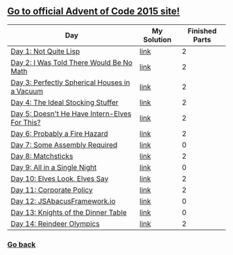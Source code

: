 ## [Go to official Advent of Code 2015 site!](https://adventofcode.com/2015)

| Day | My Solution | Finished Parts |
| --- | ------- | -------------- |
| [Day 1: Not Quite Lisp](https://adventofcode.com/2015/day/1) | [link](https://github.com/Gazda99/AdventOfCode/tree/main/AoC2015/Day1) | 2 | 
| [Day 2: I Was Told There Would Be No Math](https://adventofcode.com/2015/day/2) | [link](https://github.com/Gazda99/AdventOfCode/tree/main/AoC2015/Day2) | 2 | 
| [Day 3: Perfectly Spherical Houses in a Vacuum](https://adventofcode.com/2015/day/3) | [link](https://github.com/Gazda99/AdventOfCode/tree/main/AoC2015/Day3) | 2 | 
| [Day 4: The Ideal Stocking Stuffer](https://adventofcode.com/2015/day/4) | [link](https://github.com/Gazda99/AdventOfCode/tree/main/AoC2015/Day4) | 2 | 
| [Day 5: Doesn't He Have Intern-Elves For This?](https://adventofcode.com/2015/day/5) | [link](https://github.com/Gazda99/AdventOfCode/tree/main/AoC2015/Day5) | 2 | 
| [Day 6: Probably a Fire Hazard](https://adventofcode.com/2015/day/6) | [link](https://github.com/Gazda99/AdventOfCode/tree/main/AoC2015/Day6) | 2 | 
| [Day 7: Some Assembly Required](https://adventofcode.com/2015/day/7) | [link](https://github.com/Gazda99/AdventOfCode/tree/main/AoC2015/Day7) | 0 | 
| [Day 8: Matchsticks](https://adventofcode.com/2015/day/8) | [link](https://github.com/Gazda99/AdventOfCode/tree/main/AoC2015/Day8) | 2 | 
| [Day 9: All in a Single Night](https://adventofcode.com/2015/day/9) | [link](https://github.com/Gazda99/AdventOfCode/tree/main/AoC2015/Day9) | 0 | 
| [Day 10: Elves Look, Elves Say](https://adventofcode.com/2015/day/10) | [link](https://github.com/Gazda99/AdventOfCode/tree/main/AoC2015/Day10) | 2 | 
| [Day 11: Corporate Policy](https://adventofcode.com/2015/day/11) | [link](https://github.com/Gazda99/AdventOfCode/tree/main/AoC2015/Day11) | 2 | 
| [Day 12: JSAbacusFramework.io](https://adventofcode.com/2015/day/12) | [link](https://github.com/Gazda99/AdventOfCode/tree/main/AoC2015/Day12) | 0 | 
| [Day 13: Knights of the Dinner Table](https://adventofcode.com/2015/day/13) | [link](https://github.com/Gazda99/AdventOfCode/tree/main/AoC2015/Day13) | 0 | 
| [Day 14: Reindeer Olympics](https://adventofcode.com/2015/day/14) | [link](https://github.com/Gazda99/AdventOfCode/tree/main/AoC2015/Day14) | 2 | 


### [Go back](https://github.com/Gazda99/AdventOfCode)

